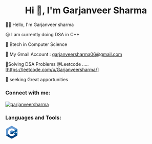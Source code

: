 <h1 align="center">Hi 👋, I'm Garjanveer Sharma</h1>
👋🏻 Hello, I'm Garjanveer sharma


😃 I am currently doing DSA in C++


📖 Btech in Computer Science


📧 My Gmail Account : garjanveersharma06@gmail.com


📍Solving DSA Problems @Leetcode ..... [https://leetcode.com/u/Garjanveersharma/]


👀 seeking Great apportunities

<h3 align="left">Connect with me:</h3>
<p align="left">
<a href="https://www.leetcode.com/garjanveersharma" target="blank"><img align="center" src="https://raw.githubusercontent.com/rahuldkjain/github-profile-readme-generator/master/src/images/icons/Social/leet-code.svg" alt="garjanveersharma" height="30" width="40" /></a>
</p>

<h3 align="left">Languages and Tools:</h3>
<p align="left"> <a href="https://www.w3schools.com/cpp/" target="_blank" rel="noreferrer"> <img src="https://raw.githubusercontent.com/devicons/devicon/master/icons/cplusplus/cplusplus-original.svg" alt="cplusplus" width="40" height="40"/> </a> </p>
